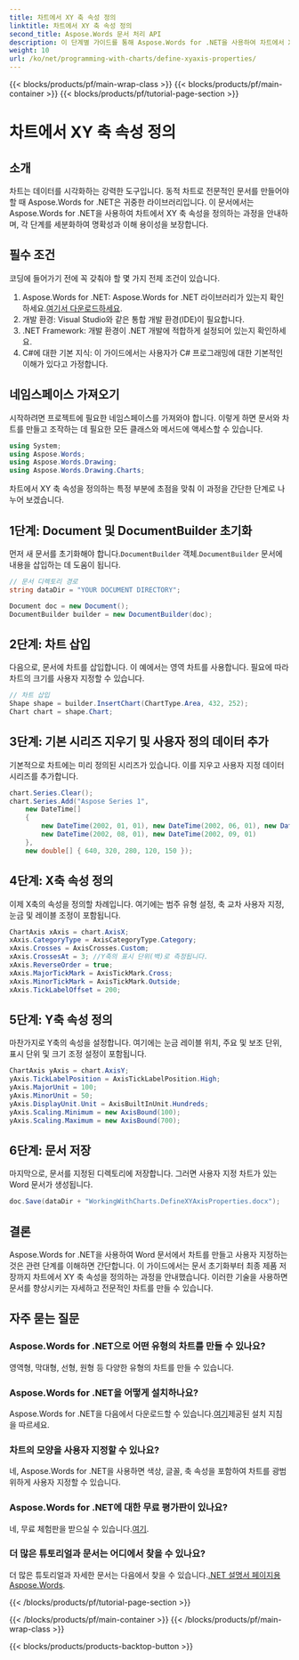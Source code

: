 ```yaml
---
title: 차트에서 XY 축 속성 정의
linktitle: 차트에서 XY 축 속성 정의
second_title: Aspose.Words 문서 처리 API
description: 이 단계별 가이드를 통해 Aspose.Words for .NET을 사용하여 차트에서 XY 축 속성을 정의하는 방법을 알아보세요. .NET 개발자에게 완벽합니다.
weight: 10
url: /ko/net/programming-with-charts/define-xyaxis-properties/
---
```


{{< blocks/products/pf/main-wrap-class >}}
{{< blocks/products/pf/main-container >}}
{{< blocks/products/pf/tutorial-page-section >}}

# 차트에서 XY 축 속성 정의

## 소개

차트는 데이터를 시각화하는 강력한 도구입니다. 동적 차트로 전문적인 문서를 만들어야 할 때 Aspose.Words for .NET은 귀중한 라이브러리입니다. 이 문서에서는 Aspose.Words for .NET을 사용하여 차트에서 XY 축 속성을 정의하는 과정을 안내하며, 각 단계를 세분화하여 명확성과 이해 용이성을 보장합니다.

## 필수 조건

코딩에 들어가기 전에 꼭 갖춰야 할 몇 가지 전제 조건이 있습니다.

1. Aspose.Words for .NET: Aspose.Words for .NET 라이브러리가 있는지 확인하세요.[여기서 다운로드하세요](https://releases.aspose.com/words/net/).
2. 개발 환경: Visual Studio와 같은 통합 개발 환경(IDE)이 필요합니다.
3. .NET Framework: 개발 환경이 .NET 개발에 적합하게 설정되어 있는지 확인하세요.
4. C#에 대한 기본 지식: 이 가이드에서는 사용자가 C# 프로그래밍에 대한 기본적인 이해가 있다고 가정합니다.

## 네임스페이스 가져오기

시작하려면 프로젝트에 필요한 네임스페이스를 가져와야 합니다. 이렇게 하면 문서와 차트를 만들고 조작하는 데 필요한 모든 클래스와 메서드에 액세스할 수 있습니다.

```csharp
using System;
using Aspose.Words;
using Aspose.Words.Drawing;
using Aspose.Words.Drawing.Charts;
```

차트에서 XY 축 속성을 정의하는 특정 부분에 초점을 맞춰 이 과정을 간단한 단계로 나누어 보겠습니다.

## 1단계: Document 및 DocumentBuilder 초기화

 먼저 새 문서를 초기화해야 합니다.`DocumentBuilder` 객체.`DocumentBuilder` 문서에 내용을 삽입하는 데 도움이 됩니다.

```csharp
// 문서 디렉토리 경로
string dataDir = "YOUR DOCUMENT DIRECTORY";

Document doc = new Document();
DocumentBuilder builder = new DocumentBuilder(doc);
```

## 2단계: 차트 삽입

다음으로, 문서에 차트를 삽입합니다. 이 예에서는 영역 차트를 사용합니다. 필요에 따라 차트의 크기를 사용자 지정할 수 있습니다.

```csharp
// 차트 삽입
Shape shape = builder.InsertChart(ChartType.Area, 432, 252);
Chart chart = shape.Chart;
```

## 3단계: 기본 시리즈 지우기 및 사용자 정의 데이터 추가

기본적으로 차트에는 미리 정의된 시리즈가 있습니다. 이를 지우고 사용자 지정 데이터 시리즈를 추가합니다.

```csharp
chart.Series.Clear();
chart.Series.Add("Aspose Series 1",
	new DateTime[]
	{
		new DateTime(2002, 01, 01), new DateTime(2002, 06, 01), new DateTime(2002, 07, 01),
		new DateTime(2002, 08, 01), new DateTime(2002, 09, 01)
	},
	new double[] { 640, 320, 280, 120, 150 });
```

## 4단계: X축 속성 정의

이제 X축의 속성을 정의할 차례입니다. 여기에는 범주 유형 설정, 축 교차 사용자 지정, 눈금 및 레이블 조정이 포함됩니다.

```csharp
ChartAxis xAxis = chart.AxisX;
xAxis.CategoryType = AxisCategoryType.Category;
xAxis.Crosses = AxisCrosses.Custom;
xAxis.CrossesAt = 3; //Y축의 표시 단위(백)로 측정됩니다.
xAxis.ReverseOrder = true;
xAxis.MajorTickMark = AxisTickMark.Cross;
xAxis.MinorTickMark = AxisTickMark.Outside;
xAxis.TickLabelOffset = 200;
```

## 5단계: Y축 속성 정의

마찬가지로 Y축의 속성을 설정합니다. 여기에는 눈금 레이블 위치, 주요 및 보조 단위, 표시 단위 및 크기 조정 설정이 포함됩니다.

```csharp
ChartAxis yAxis = chart.AxisY;
yAxis.TickLabelPosition = AxisTickLabelPosition.High;
yAxis.MajorUnit = 100;
yAxis.MinorUnit = 50;
yAxis.DisplayUnit.Unit = AxisBuiltInUnit.Hundreds;
yAxis.Scaling.Minimum = new AxisBound(100);
yAxis.Scaling.Maximum = new AxisBound(700);
```

## 6단계: 문서 저장

마지막으로, 문서를 지정된 디렉토리에 저장합니다. 그러면 사용자 지정 차트가 있는 Word 문서가 생성됩니다.

```csharp
doc.Save(dataDir + "WorkingWithCharts.DefineXYAxisProperties.docx");
```

## 결론

Aspose.Words for .NET을 사용하여 Word 문서에서 차트를 만들고 사용자 지정하는 것은 관련 단계를 이해하면 간단합니다. 이 가이드에서는 문서 초기화부터 최종 제품 저장까지 차트에서 XY 축 속성을 정의하는 과정을 안내했습니다. 이러한 기술을 사용하면 문서를 향상시키는 자세하고 전문적인 차트를 만들 수 있습니다.

## 자주 묻는 질문

### Aspose.Words for .NET으로 어떤 유형의 차트를 만들 수 있나요?
영역형, 막대형, 선형, 원형 등 다양한 유형의 차트를 만들 수 있습니다.

### Aspose.Words for .NET을 어떻게 설치하나요?
 Aspose.Words for .NET을 다음에서 다운로드할 수 있습니다.[여기](https://releases.aspose.com/words/net/)제공된 설치 지침을 따르세요.

### 차트의 모양을 사용자 지정할 수 있나요?
네, Aspose.Words for .NET을 사용하면 색상, 글꼴, 축 속성을 포함하여 차트를 광범위하게 사용자 지정할 수 있습니다.

### Aspose.Words for .NET에 대한 무료 평가판이 있나요?
 네, 무료 체험판을 받으실 수 있습니다.[여기](https://releases.aspose.com/).

### 더 많은 튜토리얼과 문서는 어디에서 찾을 수 있나요?
 더 많은 튜토리얼과 자세한 문서는 다음에서 찾을 수 있습니다.[.NET 설명서 페이지용 Aspose.Words](https://reference.aspose.com/words/net/).

{{< /blocks/products/pf/tutorial-page-section >}}

{{< /blocks/products/pf/main-container >}}
{{< /blocks/products/pf/main-wrap-class >}}

{{< blocks/products/products-backtop-button >}}
